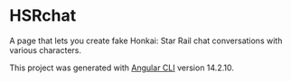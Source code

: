 # HSRchat

A page that lets you create fake Honkai: Star Rail chat conversations with various characters.

This project was generated with [Angular CLI](https://github.com/angular/angular-cli) version 14.2.10.
